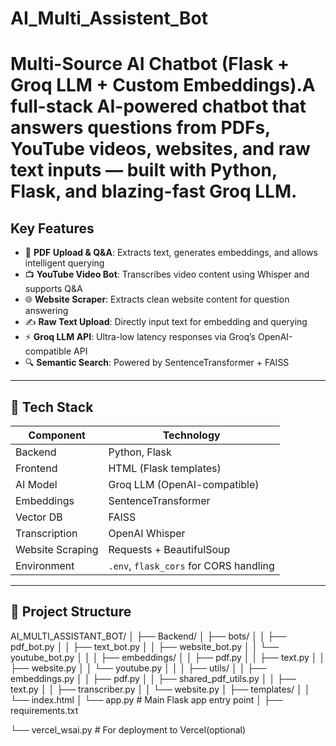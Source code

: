 ﻿# AI_Multi_Assistent_Bot
 
#  Multi-Source AI Chatbot (Flask + Groq LLM + Custom Embeddings).A full-stack AI-powered chatbot that answers questions from **PDFs, YouTube videos, websites, and raw text inputs** — built with Python, Flask, and blazing-fast Groq LLM.

## Key Features

- 📄 **PDF Upload & Q&A**: Extracts text, generates embeddings, and allows intelligent querying
- 📺 **YouTube Video Bot**: Transcribes video content using Whisper and supports Q&A
- 🌐 **Website Scraper**: Extracts clean website content for question answering
- ✍️ **Raw Text Upload**: Directly input text for embedding and querying
- ⚡ **Groq LLM API**: Ultra-low latency responses via Groq’s OpenAI-compatible API
- 🔍 **Semantic Search**: Powered by SentenceTransformer + FAISS

---

## 🧱 Tech Stack

| Component        | Technology               |
|------------------|---------------------------|
| Backend          | Python, Flask             |
| Frontend         | HTML (Flask templates)    |
| AI Model         | Groq LLM (OpenAI-compatible) |
| Embeddings       | SentenceTransformer       |
| Vector DB        | FAISS                     |
| Transcription    | OpenAI Whisper            |
| Website Scraping | Requests + BeautifulSoup  |
| Environment      | `.env`, `flask_cors` for CORS handling |

---

## 📂 Project Structure

AI_MULTI_ASSISTANT_BOT/
│
├── Backend/
│ ├── bots/
│ │ ├── pdf_bot.py
│ │ ├── text_bot.py
│ │ ├── website_bot.py
│ │ └── youtube_bot.py
│ │
│ ├── embeddings/
│ │ ├── pdf.py
│ │ ├── text.py
│ │ ├── website.py
│ │ └── youtube.py
│ │
│ ├── utils/
│ │ ├── embeddings.py
│ │ ├── pdf.py
│ │ ├── shared_pdf_utils.py
│ │ ├── text.py
│ │ ├── transcriber.py
│ │ └── website.py
│ ├── templates/
│ │ └── index.html
│ └── app.py # Main Flask app entry point
│
├── requirements.txt

└── vercel_wsai.py # For deployment to Vercel(optional)




